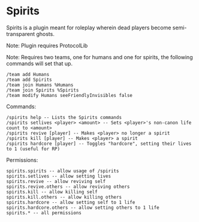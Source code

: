 # Spirits

Spirits is a plugin meant for roleplay wherein dead players become semi-transparent ghosts.

Note: Plugin requires ProtocolLib

Note: Requires two teams, one for humans and one for spirits, the following commands will set that up.

    /team add Humans
    /team add Spirits
    /team join Humans %Humans
    /team join Spirits %Spirits
    /team modify Humans seeFriendlyInvisibles false

Commands:

    /spirits help -- Lists the Spirits commands
    /spirits setlives <player> <amount> -- Sets <player>'s non-canon life count to <amount>
    /spirits revive [player] -- Makes <player> no longer a spirit
    /spirits kill [player] -- Makes <player> a spirit
    /spirits hardcore [player] -- Toggles "hardcore", setting their lives to 1 (useful for RP)

Permissions:

    spirits.spirits -- allow usage of /spirits
    spirits.setlives -- allow setting lives
    spirits.revive -- allow reviving self
    spirits.revive.others -- allow reviving others
    spirits.kill -- allow killing self
    spirits.kill.others -- allow killing others
    spirits.hardcore -- allow setting self to 1 life
    spirits.hardcore.others -- allow setting others to 1 life
    spirits.* -- all permissions    